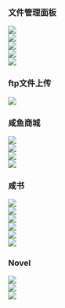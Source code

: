 ### 文件管理面板

![](https://github.com/ruoshy/demo/blob/master/rimg/sp.png)  
![](https://github.com/ruoshy/demo/blob/master/rimg/sp2.png)  
![](https://github.com/ruoshy/demo/blob/master/rimg/sp3.png)  
![](https://github.com/ruoshy/demo/blob/master/rimg/sp4.png)  
![](https://github.com/ruoshy/demo/blob/master/rimg/sp5.png)  

### ftp文件上传

![](https://github.com/ruoshy/demo/blob/master/rimg/ftp.png)  
  
### 咸鱼商城

![](https://github.com/ruoshy/demo/blob/master/rimg/mall1.png)  
![](https://github.com/ruoshy/demo/blob/master/rimg/mall2.png)  
![](https://github.com/ruoshy/demo/blob/master/rimg/mall3.png)  
![](https://github.com/ruoshy/demo/blob/master/rimg/mall4.png)  
  
### 咸书

![](https://github.com/ruoshy/demo/raw/master/rimg/rn1.png)  
![](https://github.com/ruoshy/demo/raw/master/rimg/rn2.png)  
![](https://github.com/ruoshy/demo/raw/master/rimg/rn3.png)  
![](https://github.com/ruoshy/demo/raw/master/rimg/rn4.png)  
![](https://github.com/ruoshy/demo/raw/master/rimg/rn5.png)  
![](https://github.com/ruoshy/demo/raw/master/rimg/rn6.png)  

### Novel

![](https://github.com/ruoshy/demo/raw/master/rimg/nv1.png)  
![](https://github.com/ruoshy/demo/raw/master/rimg/nv2.png)  
![](https://github.com/ruoshy/demo/raw/master/rimg/nv3.png)  
